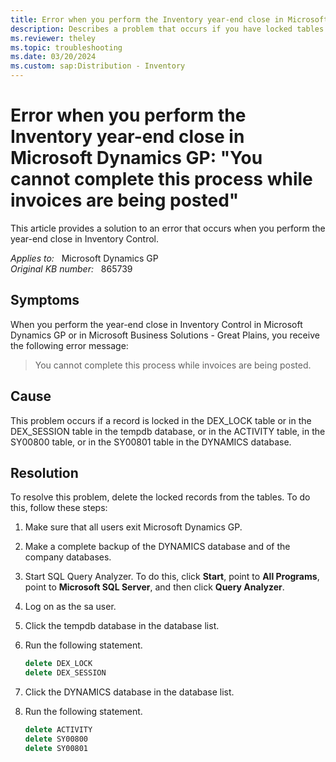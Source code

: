 ```yaml
---
title: Error when you perform the Inventory year-end close in Microsoft Dynamics GP
description: Describes a problem that occurs if you have locked tables in the tempdb database or in the DYNAMICS database. Provides steps to resolve this problem.
ms.reviewer: theley
ms.topic: troubleshooting
ms.date: 03/20/2024
ms.custom: sap:Distribution - Inventory
---
```

# Error when you perform the Inventory year-end close in Microsoft Dynamics GP: "You cannot complete this process while invoices are being posted"

This article provides a solution to an error that occurs when you perform the year-end close in Inventory Control.

_Applies to:_ &nbsp; Microsoft Dynamics GP  
_Original KB number:_ &nbsp; 865739

## Symptoms

When you perform the year-end close in Inventory Control in Microsoft Dynamics GP or in Microsoft Business Solutions - Great Plains, you receive the following error message:

> You cannot complete this process while invoices are being posted.

## Cause

This problem occurs if a record is locked in the DEX_LOCK table or in the DEX_SESSION table in the tempdb database, or in the ACTIVITY table, in the SY00800 table, or in the SY00801 table in the DYNAMICS database.

## Resolution

To resolve this problem, delete the locked records from the tables. To do this, follow these steps:

1. Make sure that all users exit Microsoft Dynamics GP.
2. Make a complete backup of the DYNAMICS database and of the company databases.
3. Start SQL Query Analyzer. To do this, click **Start**, point to **All Programs**, point to **Microsoft SQL Server**, and then click **Query Analyzer**.
4. Log on as the sa user.
5. Click the tempdb database in the database list.
6. Run the following statement.

    ```sql
    delete DEX_LOCK
    delete DEX_SESSION
    ```

7. Click the DYNAMICS database in the database list.
8. Run the following statement.

    ```sql
    delete ACTIVITY
    delete SY00800
    delete SY00801
    ```

